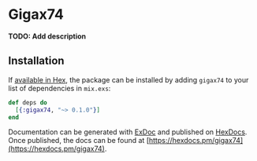 # Gigax74

**TODO: Add description**

## Installation

If [available in Hex](https://hex.pm/docs/publish), the package can be installed
by adding `gigax74` to your list of dependencies in `mix.exs`:

```elixir
def deps do
  [{:gigax74, "~> 0.1.0"}]
end
```

Documentation can be generated with [ExDoc](https://github.com/elixir-lang/ex_doc)
and published on [HexDocs](https://hexdocs.pm). Once published, the docs can
be found at [https://hexdocs.pm/gigax74](https://hexdocs.pm/gigax74).

